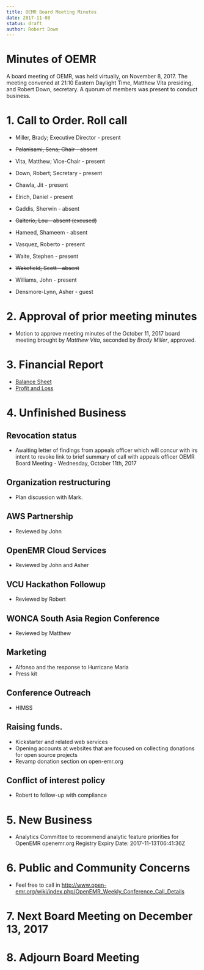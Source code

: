 ```yaml
---
title: OEMR Board Meeting Minutes
date: 2017-11-08
status: draft
author: Robert Down
---
```


# Minutes of OEMR

A board meeting of OEMR, was held virtually, on November 8, 2017. The meeting
convened at 21:10 Eastern Daylight Time, Matthew Vita presiding, and Robert
Down, secretary. A quorum of members was present to conduct business.

# 1. Call to Order. Roll call

* Miller, Brady; Executive Director - present
* ~~Palanisami, Sena; Chair - absent~~
* Vita, Matthew; Vice-Chair - present
* Down, Robert; Secretary - present
* Chawla, Jit - present
* Elrich, Daniel - present
* Gaddis, Sherwin - absent
* ~~Galterio, Lou - absent (excused)~~
* Hameed, Shameem - absent
* Vasquez, Roberto - present
* Waite, Stephen - present
* ~~Wakefield, Scott - absent~~
* Williams, John - present

* Densmore-Lynn, Asher - guest

# 2. Approval of prior meeting minutes

* Motion to approve meeting minutes of the October 11, 2017 board meeting
  brought by *Matthew Vita*, seconded by *Brady Miller*, approved.

# 3. Financial Report

* [Balance Sheet](https://discourse-uploads-openemr.s3.amazonaws.com/original/2X/b/b7d4d24b61949752ccf123414cae17902e7bf07d.pdf)
* [Profit and Loss](https://discourse-uploads-openemr.s3.amazonaws.com/original/2X/5/55549dfeb099e4c1587155b287bb0a6b5edf67b1.pdf)

# 4. Unfinished Business

## Revocation status

* Awaiting letter of findings from appeals officer which will concur with irs
  intent to revoke link to brief summary of call with appeals officer OEMR Board
  Meeting - Wednesday, October 11th, 2017

## Organization restructuring

* Plan discussion with Mark.

## AWS Partnership

* Reviewed by John

## OpenEMR Cloud Services

* Reviewed by John and Asher

## VCU Hackathon Followup

* Reviewed by Robert

## WONCA South Asia Region Conference

* Reviewed by Matthew

## Marketing

* Alfonso and the response to Hurricane Maria
* Press kit

## Conference Outreach

* HIMSS

## Raising funds.

* Kickstarter and related web services
* Opening accounts at websites that are focused on collecting donations for open
  source projects
* Revamp donation section on open-emr.org

## Conflict of interest policy

* Robert to follow-up with compliance

# 5. New Business

* Analytics Committee to recommend analytic feature priorities for OpenEMR
  openemr.org Registry Expiry Date: 2017-11-13T06:41:36Z

# 6. Public and Community Concerns

* Feel free to call in http://www.open-emr.org/wiki/index.php/OpenEMR_Weekly_Conference_Call_Details

# 7. Next Board Meeting on December 13, 2017

# 8. Adjourn Board Meeting
